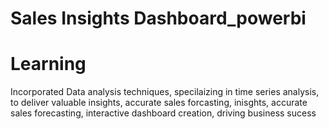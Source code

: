 # Sales Insights Dashboard_powerbi

# Learning
Incorporated Data analysis techniques, specilaizing in time series analysis, to deliver valuable insights, accurate sales forcasting, inisghts, accurate sales forecasting, interactive dashboard creation, driving business sucess
